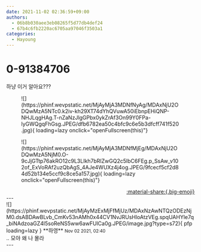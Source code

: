 ```yaml
---
date: 2021-11-02 02:36:59+09:00
authors:
  - 06b8b030aee3eb08265f5d77db4def24
  - 67b4c6fb2220ac6705aa97046f3503a1
categories:
  - Hayoung
---
```


# 0-91384706

<div class="post-container" markdown="1">
<div class="content-container md-sidebar__scrollwrap" markdown="1">

하냥 이거 알아요???
<figure markdown="1">
![](https://phinf.wevpstatic.net/MjAyMjA3MDNfNyAg/MDAxNjU2ODQwMzA5NTc0.k2iv-kh29XT74dYhQVuwA50iEbnpEHiQNP-NHJLqgHAg.T-nZaNzJlgGPbx0ykZrAf3On99Y0FPa-lyGWQgqFhGsg.JPEG/dfb6782ea50c4bfc9c6e5b3dfcff741f520.jpg){ loading=lazy onclick="openFullscreen(this)"}
</figure>

<figure markdown="1">
![](https://phinf.wevpstatic.net/MjAyMjA3MDNfMjEg/MDAxNjU2ODQwMzA5NjM0.O-9cJjGTtp76akRO12c9L3LIkh7bRlZwGQ2c5lbC6FEg.p_SsAw_v102of_ExVoRAf2uzQbAgS_4AJe4WUXz4j4og.JPEG/9fcecf5cf2d84d52b134e5ccf9c8ce5a157.jpg){ loading=lazy onclick="openFullscreen(this)"}
</figure>


</div>
</div>

<div style="text-align: right;" markdown="1">
<a href="https://weverse.io/fromis9/fanpost/0-91384706" style="text-align: right;">:material-share:{.big-emoji}</a>
</div>
---

<div class="comments-container md-sidebar__scrollwrap" markdown="1">
<div class="comment" markdown="1">
<div class='id-container' markdown="1">
![](https://phinf.wevpstatic.net/MjAyMzExMjFfMjUz/MDAxNzAwNTQzODEzNjM0.dsABDAwBLvb_CmKv53nAMh0x44CV1NvJRUsHloAtzVEg.spqUAHYle7q_biNAdzoaGZ4l5soReNS5ww6awFUlCa0g.JPEG/image.jpg?type=s72){ pfp loading=lazy }
**<span class="artist">하영</span>** <small>Nov 02 2021, 02:40</small><br>
</div>
<div class='comment-body' markdown="1">
.. 모야 왜 나 몰라
</div>
</div>
</div>
---
